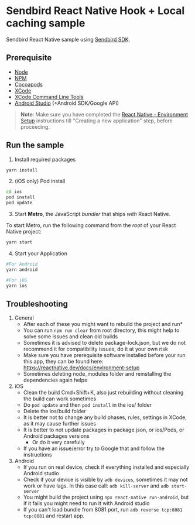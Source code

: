 # Sendbird React Native Hook + Local caching sample

Sendbird React Native sample using [Sendbird SDK](https://github.com/sendbird/sendbird-chat-sdk-javascript).

## Prerequisite

- [Node](https://nodejs.org/en/)
- [NPM](https://www.npmjs.com/)
- [Cocoapods](https://cocoapods.org/)
- [XCode](https://developer.apple.com/xcode)
- [XCode Command Line Tools](https://reactnative.dev/docs/environment-setup#xcode)
- [Android Studio](https://developer.android.com/studio/) (+Android SDK/Google API)

>**Note**: Make sure you have completed the [React Native - Environment Setup](https://reactnative.dev/docs/environment-setup) instructions till "Creating a new application" step, before proceeding.

## Run the sample

1. Install required packages
```bash
yarn install
```

2. (iOS only) Pod install

```bash
cd ios
pod install
pod update
```


3. Start **Metro**, the JavaScript _bundler_ that ships _with_ React Native.

To start Metro, run the following command from the _root_ of your React Native project:

```bash
yarn start
```

4. Start your Application

```bash
#For Android
yarn android

#For iOS
yarn ios
```

## Troubleshooting

1. General
    - After each of these you might want to rebuild the project and run*
    - You can run `npm run clear` from root directory, this might help to solve some issues and clean old builds
    - Sometimes it is advised to delete package-lock.json, but we do not recommend it for compatibility issues, do it at your own risk
    - Make sure you have prerequisite software installed before your run this app, they can be found here: https://reactnative.dev/docs/environment-setup
    - Sometimes deleting node_modules folder and reinstalling the dependencies again helps
2. iOS
    - Clean the build Cmd+Shift+K, also just rebuilding without cleaning the build can work sometimes
    - Do `pod update` and then `pod install` in the ios/ folder
    - Delete the ios/build folder
    - It is better not to change any build phases, rules, settings in XCode, as it may cause further issues
    - It is better to not update packages in package.json, or ios/Pods, or Android packages versions
        - Or do it very carefully
    - If you have an issue/error try to Google that and follow the instructions
3. Android
    - If you run on real device, check if everything installed and especially Android studio
    - Check if your device is visible by `adb devices`, sometimes it may not work or have lags. In this case call: `adb kill-server` and `adb start-server`
    - You might build the project using `npx react-native run-android`, but if it fails you might need to run it with Android studio
    - If you can't load bundle from 8081 port, run `adb reverse tcp:8081 tcp:8081` and restart app.
